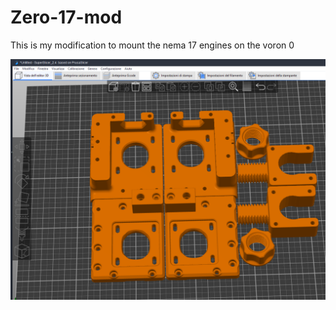 # Zero-17-mod


This is my modification to mount the nema 17 engines on the voron 0

![](IMG/nama%2017%20mod.png)
